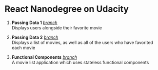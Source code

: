 # React Nanodegree on Udacity

1) **Passing Data 1** [*branch*]()  
Displays users alongside their favorite movie

2) **Passing Data 2** [*branch*]()  
Displays a list of movies, as well as all of the users who have favorited each movie

3) **Functional Components** [*branch*]()  
A movie list application which uses stateless functional components
